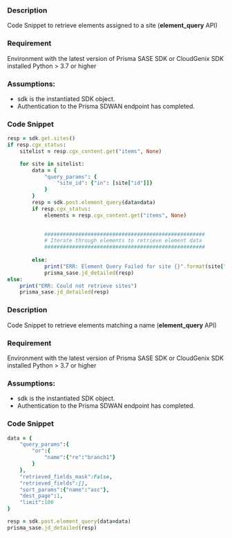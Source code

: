 ### Description
Code Snippet to retrieve elements assigned to a site (**element_query** API)

### Requirement
Environment with the latest version of Prisma SASE SDK or CloudGenix SDK installed
Python >  3.7 or higher

### Assumptions:
- sdk is the instantiated SDK object. 
- Authentication to the Prisma SDWAN endpoint has completed.
  
### Code Snippet

```ruby
resp = sdk.get.sites()
if resp.cgx_status:
    sitelist = resp.cgx_content.get("items", None)

    for site in sitelist:
        data = {
            "query_params": {
                "site_id": {"in": [site["id"]]}
            }
        }
        resp = sdk.post.element_query(data=data)
        if resp.cgx_status:
            elements = resp.cgx_content.get("items", None)

            
            ####################################################
            # Iterate through elements to retrieve element data
            ####################################################
            
        else:
            print("ERR: Element Query Failed for site {}".format(site["name"]))
            prisma_sase.jd_detailed(resp)
else:
    print("ERR: Could not retrieve sites")
    prisma_sase.jd_detailed(resp)
```
                            
### Description
Code Snippet to retrieve elements matching a name (**element_query** API)

### Requirement
Environment with the latest version of Prisma SASE SDK or CloudGenix SDK installed
Python >  3.7 or higher

### Assumptions:
- sdk is the instantiated SDK object. 
- Authentication to the Prisma SDWAN endpoint has completed.
  
### Code Snippet

```ruby
data = {
    "query_params":{
        "or":{
            "name":{"re":"branch1"}
        }
    },
    "retrieved_fields_mask":False,
    "retrieved_fields":[],
    "sort_params":{"name":"asc"},
    "dest_page":1,
    "limit":100
}

resp = sdk.post.element_query(data=data)
prisma_sase.jd_detailed(resp)
```
  
                            
